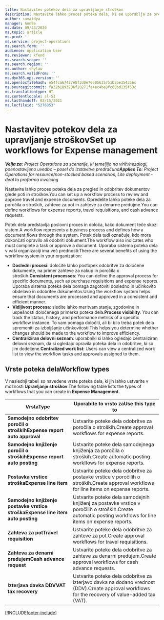 ```yaml
---
title: Nastavitev potekov dela za upravljanje stroškov
description: Nastavite lahko proces poteka dela, ki se uporablja za pregled in odobritev dokumentov glede poti in stroškov.
author: suvaidya
manager: AnnBe
ms.date: 09/23/2020
ms.topic: article
ms.prod: ''
ms.service: project-operations
ms.search.form: ''
audience: Application User
ms.reviewer: kfend
ms.search.scope: ''
ms.search.region: ''
ms.author: shylaw
ms.search.validFrom: ''
ms.dyn365.ops.version: ''
ms.openlocfilehash: e54fca67427e8f3d0e7050563a751b5be354356c
ms.sourcegitcommit: fa32b1893286f20271fa4ec4be8fc68bd135f53c
ms.translationtype: HT
ms.contentlocale: sl-SI
ms.lasthandoff: 02/15/2021
ms.locfileid: "5276053"
---
```

# <a name="set-up-workflows-for-expense-management"></a><span data-ttu-id="f92d6-103">Nastavitev potekov dela za upravljanje stroškov</span><span class="sxs-lookup"><span data-stu-id="f92d6-103">Set up workflows for Expense management</span></span>

<span data-ttu-id="f92d6-104">_**Velja za:** Project Operations za scenarije, ki temeljijo na virih/nezalogi, poenostavljeno uvedbo – posel do izstavitve predračuna_</span><span class="sxs-lookup"><span data-stu-id="f92d6-104">_**Applies To:** Project Operations for resource/non-stocked based scenarios, Lite deployment - deal to proforma invoicing_</span></span>

<span data-ttu-id="f92d6-105">Nastavite lahko proces poteka dela za pregled in odobritev dokumentov glede poti in stroškov.</span><span class="sxs-lookup"><span data-stu-id="f92d6-105">You can set up a workflow process to review and approve travel and expense documents.</span></span> <span data-ttu-id="f92d6-106">Opredelite lahko poteke dela za poročila o stroških, zahteve za pot in zahteve za denarne predujme.</span><span class="sxs-lookup"><span data-stu-id="f92d6-106">You can define workflows for expense reports, travel requisitions, and cash advance requests.</span></span>

<span data-ttu-id="f92d6-107">Potek dela predstavlja poslovni proces in določa, kako dokument teče skozi sistem.</span><span class="sxs-lookup"><span data-stu-id="f92d6-107">A workflow represents a business process and defines how a document flows through the system.</span></span> <span data-ttu-id="f92d6-108">Potek dela tudi označuje, kdo mora dokončati opravilo ali odobriti dokument.</span><span class="sxs-lookup"><span data-stu-id="f92d6-108">The workflow also indicates who must complete a task or approve a document.</span></span> <span data-ttu-id="f92d6-109">Uporaba sistema poteka dela v vaši organizaciji ima več prednosti:</span><span class="sxs-lookup"><span data-stu-id="f92d6-109">There are several benefits of using the workflow system in your organization:</span></span>

- <span data-ttu-id="f92d6-110">**Dosledni procesi**: določite lahko postopek odobritve za določene dokumente, na primer zahteve za nakup in poročila o stroških.</span><span class="sxs-lookup"><span data-stu-id="f92d6-110">**Consistent processes**: You can define the approval process for specific documents, such as purchase requisitions and expense reports.</span></span> <span data-ttu-id="f92d6-111">Uporaba sistema poteka dela pomaga zagotoviti dosledno in učinkovito obdelavo in odobritev dokumentov.</span><span class="sxs-lookup"><span data-stu-id="f92d6-111">Using the workflow system helps ensure that documents are processed and approved in a consistent and efficient manner.</span></span>
- <span data-ttu-id="f92d6-112">**Vidljivost procesa**: sledite lahko meritvam stanja, zgodovine in uspešnosti določenega primerka poteka dela.</span><span class="sxs-lookup"><span data-stu-id="f92d6-112">**Process visibility**: You can track the status, history, and performance metrics of a specific workflow instance.</span></span> <span data-ttu-id="f92d6-113">To vam pomaga določiti, ali bi bilo treba potek dela spremeniti za izboljšanje učinkovitosti.</span><span class="sxs-lookup"><span data-stu-id="f92d6-113">This helps you determine whether changes should be made to the workflow to improve efficiency.</span></span>
- <span data-ttu-id="f92d6-114">**Centraliziran delovni seznam**: uporabniki si lahko ogledajo centraliziran delovni seznam, da si ogledajo opravila poteka dela in odobritve, ki so jim dodeljene.</span><span class="sxs-lookup"><span data-stu-id="f92d6-114">**Centralized work list**: Users can view a centralized work list to view the workflow tasks and approvals assigned to them.</span></span> 

## <a name="workflow-types"></a><span data-ttu-id="f92d6-115">Vrste poteka dela</span><span class="sxs-lookup"><span data-stu-id="f92d6-115">Workflow types</span></span>

<span data-ttu-id="f92d6-116">V naslednji tabeli so navedene vrste poteka dela, ki jih lahko ustvarite v možnosti **Upravljanje stroškov**.</span><span class="sxs-lookup"><span data-stu-id="f92d6-116">The following table lists the types of workflows that you can create in **Expense Management**.</span></span>


|              <span data-ttu-id="f92d6-117"><strong>Vrsta</strong></span><span class="sxs-lookup"><span data-stu-id="f92d6-117"><strong>Type</strong></span></span>              |                   <span data-ttu-id="f92d6-118"><strong>Uporabite to vrsto za</strong></span><span class="sxs-lookup"><span data-stu-id="f92d6-118"><strong>Use this type to</strong></span></span>                   |
|-------------------------------------------------|-----------------------------------------------------------------------|
|   <span data-ttu-id="f92d6-119"><strong>Samodejno odobritev poročil o stroških</strong></span><span class="sxs-lookup"><span data-stu-id="f92d6-119"><strong>Expense report auto approval</strong></span></span> |            <span data-ttu-id="f92d6-120">Ustvarite poteke dela odobritve za poročila o stroških.</span><span class="sxs-lookup"><span data-stu-id="f92d6-120">Create approval workflows for expense reports.</span></span>             |
|  <span data-ttu-id="f92d6-121"><strong>Samodejno knjiženje poročil o stroških</strong></span><span class="sxs-lookup"><span data-stu-id="f92d6-121"><strong>Expense report auto posting</strong></span></span>   |        <span data-ttu-id="f92d6-122">Ustvarite poteke dela samodejnega knjiženja za poročila o stroških.</span><span class="sxs-lookup"><span data-stu-id="f92d6-122">Create automatic posting workflows for expense reports.</span></span>        |
|       <span data-ttu-id="f92d6-123"><strong>Postavka vrstice stroška</strong></span><span class="sxs-lookup"><span data-stu-id="f92d6-123"><strong>Expense line item</strong></span></span>        |     <span data-ttu-id="f92d6-124">Ustvarite poteke dela odobritve za postavke vrstice v poročilih o stroških.</span><span class="sxs-lookup"><span data-stu-id="f92d6-124">Create approval workflows for line items on expense reports.</span></span>      |
| <span data-ttu-id="f92d6-125"><strong>Samodejno knjiženje postavke vrstice stroška</strong></span><span class="sxs-lookup"><span data-stu-id="f92d6-125"><strong>Expense line item auto posting</strong></span></span> | <span data-ttu-id="f92d6-126">Ustvarite poteke dela samodejnih knjiženj za postavke vrstice v poročilih o stroških.</span><span class="sxs-lookup"><span data-stu-id="f92d6-126">Create automatic posting workflows for line items on expense reports.</span></span> |
|       <span data-ttu-id="f92d6-127"><strong>Zahteva za pot</strong></span><span class="sxs-lookup"><span data-stu-id="f92d6-127"><strong>Travel requisition</strong></span></span>       |          <span data-ttu-id="f92d6-128">Ustvarite poteke dela odobritve za zahteve za pot.</span><span class="sxs-lookup"><span data-stu-id="f92d6-128">Create approval workflows for travel requisitions.</span></span>           |
|      <span data-ttu-id="f92d6-129"><strong>Zahteva za denarni predujem</strong></span><span class="sxs-lookup"><span data-stu-id="f92d6-129"><strong>Cash advance request</strong></span></span>      |         <span data-ttu-id="f92d6-130">Ustvarite poteke dela odobritve za zahteve za denarni predujem.</span><span class="sxs-lookup"><span data-stu-id="f92d6-130">Create approval workflows for cash advance requests.</span></span>          |
|        <span data-ttu-id="f92d6-131"><strong>Izterjava davka DDV</strong></span><span class="sxs-lookup"><span data-stu-id="f92d6-131"><strong>VAT tax recovery</strong></span></span>        | <span data-ttu-id="f92d6-132">Ustvarite poteke dela odobritve za izterjavo davka na dodano vrednost (DDV).</span><span class="sxs-lookup"><span data-stu-id="f92d6-132">Create approval workflows for the recovery of value-added tax (VAT).</span></span>  |


[!INCLUDE[footer-include](../includes/footer-banner.md)]
